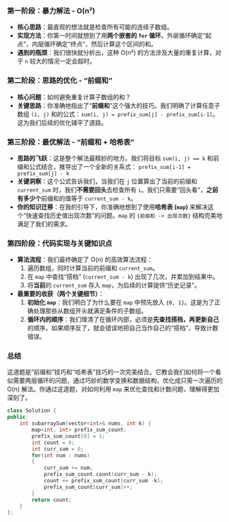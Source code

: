 ### 第一阶段：暴力解法 - O(n²)

- **核心思路**：最直观的想法就是检查所有可能的连续子数组。
- **实现方法**：你第一时间就想到了用**两个嵌套的 `for` 循环**。外层循环确定“起点”，内层循环确定“终点”，然后计算这个区间的和。
- **遇到的瓶颈**：我们很快就分析出，这种 O(n²) 的方法涉及大量的重复计算，对于 `n` 较大的情况一定会超时。

### 第二阶段：思路的优化 - “前缀和”

- **核心问题**：如何避免重复计算子数组的和？
- **关键思路**：你准确地指出了“**前缀和**”这个强大的技巧。我们明确了计算任意子数组 `(i, j)` 和的公式：`sum(i, j) = prefix_sum[j] - prefix_sum[i-1]`。这为我们后续的优化铺平了道路。

### 第三阶段：最优解法 - “前缀和 + 哈希表”

- **思路的飞跃**：这是整个解法最精妙的地方。我们将目标 `sum(i, j) == k` 和前缀和公式结合，推导出了一个全新的关系式： `prefix_sum[i-1] = prefix_sum[j] - k`
- **关键洞察**：这个公式告诉我们，当我们在 `j` 位置算出了当前的前缀和 `current_sum` 时，我们**不需要回头**去检查所有 `i`。我们只需要“回头看”，**之前有多少个**前缀和的值等于 `current_sum - k`。
- **你的知识迁移**：在我的引导下，你准确地想到了使用**哈希表 (`map`)** 来解决这个“快速查找历史值出现次数”的问题。`map` 的 `{前缀和 -> 出现次数}` 结构完美地满足了我们的需求。

### 第四阶段：代码实现与关键知识点

- **算法流程**：我们最终确定了 O(n) 的高效算法流程：
  1. 遍历数组，同时计算当前的前缀和 `current_sum`。
  2. 在 `map` 中查找“搭档” (`current_sum - k`) 出现了几次，并累加到结果中。
  3. 将**当前**的 `current_sum` 存入 `map`，为后续的计算提供“历史记录”。
- **最重要的收获（两个关键细节）**：
  1. **初始化 `map`**：我们明白了为什么要在 `map` 中预先放入 `{0, 1}`。这是为了正确处理那些从数组开头就满足条件的子数组。
  2. **循环内的顺序**：我们理清了在循环内部，必须是**先查找搭档，再更新自己**的顺序。如果顺序反了，就会错误地把自己当作自己的“搭档”，导致计数错误。

### 总结

这道题是“前缀和”技巧和“哈希表”技巧的一次完美结合。它教会我们如何将一个看似需要两层循环的问题，通过巧妙的数学变换和数据结构，优化成只需一次遍历的 O(n) 解法。你通过这道题，对如何利用 `map` 来优化查找和计数问题，理解得更加深刻了。

```cpp
class Solution {
public:
    int subarraySum(vector<int>& nums, int k) {
        map<int, int> prefix_sum_count;
        prefix_sum_count[0] = 1;
        int count = 0;
        int curr_sum = 0;
        for(int num : nums)
        {
            curr_sum += num;
            prefix_sum_count.count(curr_sum - k);
            count += prefix_sum_count[curr_sum -k];
            prefix_sum_count[curr_sum]++;
        }
        return count;
    }
};
```

